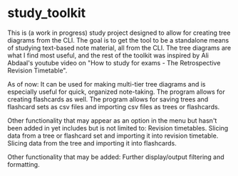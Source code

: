 # study_toolkit

This is (a work in progress) study project designed to allow for creating tree diagrams from the CLI.
The goal is to get the tool to be a standalone means of studying text-based note material, all from the CLI.
The tree diagrams are what I find most useful, and the rest of the toolkit was inspired by Ali Abdaal's
youtube video on "How to study for exams - The Retrospective Revision Timetable".

As of now:
  It can be used for making multi-tier tree diagrams and is especially useful for quick, organized note-taking. 
  The program allows for creating flashcards as well.
  The program allows for saving trees and flashcard sets as csv files and importing csv files as trees or flashcards.

Other functionality that may appear as an option in the menu but hasn't been added in yet includes but is not limited to:
  Revision timetables.
  Slicing data from a tree or flashcard set and importing it into revision timetable.
  Slicing data from the tree and importing it into flashcards.

Other functionality that may be added:
  Further display/output filtering and formatting.
